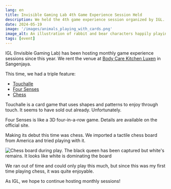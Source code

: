 ```yaml
---
lang: en
title: Invisible Gaming Lab 4th Game Experience Session Held
description: We held the 4th game experience session organized by IGL. This time it was a board game session.
date: 2024-05-19
image: '/images/animals_playing_with_cards.png'
image_alt: An illustration of rabbit and bear characters happily playing a card game
tags: [event]
---
```


IGL (Invisible Gaming Lab) has been hosting monthly game experience sessions since this year. We rent the venue at [Body Care Kitchen Luxen](https://luxen.jp/) in Sangenjaya.

This time, we had a triple feature:

- [Touchalle](https://camp-fire.jp/projects/view/681357)
- [Four Senses](https://sugorokuya.jp/p/four-senses)
- [Chess](https://www.chesshouse.com/collections/chess-for-blind-or-visually-impaired/products/wooden-chess-set-for-the-blind-3-75-inch-king)

Touchalle is a card game that uses shapes and patterns to enjoy through touch. It seems to have sold out already. Unfortunately.

Four Senses is like a 3D four-in-a-row game. Details are available on the official site.

Making its debut this time was chess. We imported a tactile chess board from America and tried playing with it.

![Chess board during play. The black queen has been captured but white's remains. It looks like white is dominating the board]({{site.baseurl}}/images/chess_playing.jpg#wide)

We ran out of time and could only play this much, but since this was my first time playing chess, it was quite enjoyable.

As IGL, we hope to continue hosting monthly sessions!